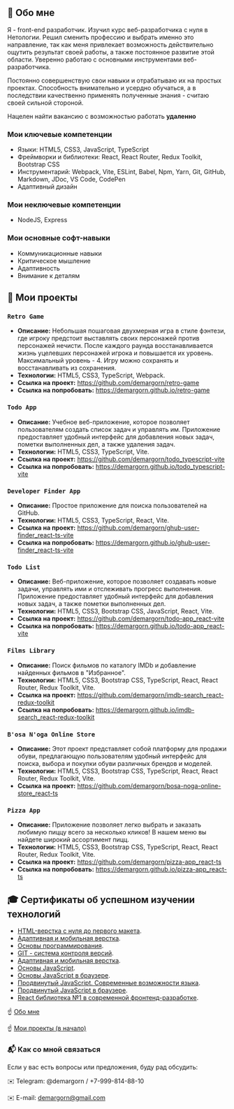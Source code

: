 ##  👋 Обо мне 

Я - front-end разработчик. Изучил курс веб-разработчика с нуля в Нетологии. Решил сменить профессию и выбрать именно это направление, так как меня привлекает возможность действительно ощутить результат своей работы, а также постоянное развитие этой области. Уверенно работаю с основными инструментами веб-разработчика.

Постоянно совершенствую свои навыки и отрабатываю их на простых проектах. Способность внимательно и усердно обучаться, а в последствии качественно применять полученные знания - считаю своей сильной стороной. 

Нацелен найти вакансию с возможностью работать **удаленно**

### Мои ключевые компетенции

* Языки: HTML5, CSS3, JavaScript, TypeScript
* Фреймворки и библиотеки: React, React Router, Redux Toolkit, Bootstrap CSS
* Инструментарий: Webpack, Vite, ESLint, Babel, Npm, Yarn, Git, GitHub, Markdown, JDoc, VS Code, CodePen
* Адаптивный дизайн

 ### Мои неключевые компетенции
* NodeJS, Express

### Мои основные софт-навыки
* Коммуникационные навыки
* Критическое мышление
* Адаптивность
* Внимание к деталям


## 💼 Мои проекты

### `Retro Game`
- **Описание:** Небольшая пошаговая двухмерная игра в стиле фэнтези, где игроку предстоит выставлять своих персонажей против персонажей нечисти. После каждого раунда восстанавливается жизнь уцелевших персонажей игрока и повышается их уровень. Максимальный уровень - 4. Игру можно сохранять и восстанавливать из сохранения.
- **Технологии:** HTML5, CSS3, TypeScript, Webpack.
- **Ссылка на проект:** https://github.com/demargorn/retro-game
- **Ссылка на попробовать:** https://demargorn.github.io/retro-game

### `Todo App`
- **Описание:** Учебное веб-приложение, которое позволяет пользователям создать список задач и управлять им. Приложение предоставляет удобный интерфейс для добавления новых задач, пометки выполненных дел, а также удаления задач.
- **Технологии:** HTML5, CSS3, TypeScript, Vite.
- **Ссылка на проект:** https://github.com/demargorn/todo_typescript-vite
- **Ссылка на попробовать:** https://demargorn.github.io/todo_typescript-vite

### `Developer Finder App`
- **Описание:** Простое приложение для поиска пользователей на GitHub.
- **Технологии:** HTML5, CSS3, TypeScript, React, Vite.
- **Ссылка на проект:** https://github.com/demargorn/ghub-user-finder_react-ts-vite
- **Ссылка на попробовать:** https://demargorn.github.io/ghub-user-finder_react-ts-vite

### `Todo List`
- **Описание:** Веб-приложение, которое позволяет создавать новые задачи, управлять ими и отслеживать прогресс выполнения. Приложение предоставляет удобный интерфейс для добавления новых задач, а также пометки выполненных дел.
- **Технологии:** HTML5, CSS3, Bootstrap CSS, JavaScript, React, Vite.
- **Ссылка на проект:** https://github.com/demargorn/todo-app_react-vite
- **Ссылка на попробовать:** https://demargorn.github.io/todo-app_react-vite

### `Films Library`
- **Описание:** Поиск фильмов по каталогу IMDb и добавление найденных фильмов в "Избранное".
- **Технологии:** HTML5, CSS3, Bootstrap CSS, TypeScript, React, React Router, Redux Toolkit, Vite.
- **Ссылка на проект:** https://github.com/demargorn/imdb-search_react-redux-toolkit
- **Ссылка на попробовать:** https://demargorn.github.io/imdb-search_react-redux-toolkit
  
### `B'osa N'oga Online Store`
- **Описание:** Этот проект представляет собой платформу для продажи обуви, предлагающую пользователям удобный интерфейс для поиска, выбора и покупки обуви различных брендов и моделей.
- **Технологии:** HTML5, CSS3, Bootstrap CSS, TypeScript, React, React Router, Redux Toolkit, Vite.
- **Ссылка на проект:** https://github.com/demargorn/bosa-noga-online-store_react-ts

### `Pizza App`
- **Описание:** Приложение позволяет легко выбрать и заказать любимую пиццу всего за несколько кликов! В нашем меню вы найдете широкий ассортимент пицц.
- **Технологии:** HTML5, CSS3, Bootstrap CSS, TypeScript, React, React Router, Redux Toolkit, Vite.
- **Ссылка на проект:** https://github.com/demargorn/pizza-app_react-ts
- **Ссылка на попробовать:** https://demargorn.github.io/pizza-app_react-ts


## 🎓  Сертификаты об успешном изучении технологий

* [HTML-верстка с нуля до первого макета](https://drive.google.com/file/d/1D849uZH8dfL7TbkhC3h3OmCx5ef_2t2Q/view?usp=drive_link).
* [Адаптивная и мобильная верстка](https://drive.google.com/file/d/1sJE-EIJCOJwkJZBkqKQMpsWOHiStCKfk/view?usp=drive_link).
* [Основы программирования](https://drive.google.com/file/d/1C7u6tAPntMv2EmiARYipBTgARde-a8VC/view?usp=drive_link).
* [GIT - система контроля версий](https://drive.google.com/file/d/1iMGgrTV5kie4bP5uyqUT8BoBsUrDu3_y/view?usp=drive_link).
* [Адаптивная и мобильная верстка](https://drive.google.com/file/d/1sJE-EIJCOJwkJZBkqKQMpsWOHiStCKfk/view?usp=drive_link).
* [Основы JavaScript](https://drive.google.com/file/d/1amIoNeR6RhWA8sHYJI8oRZaNRr5AU1lq/view?usp=drive_link).
* [Основы JavaScript в браузере](https://drive.google.com/file/d/1fwb_F4AqKroednrFQMTIlVsjmfvDI2T0/view?usp=drive_link).
* [Продвинутый JavaScript. Cовременные возможности языка](https://drive.google.com/file/d/1Ykt6dhRxOrkBSRxOcUU6K9mySPj1-cHK/view?usp=drive_link).
* [Продвинутый JavaScript в браузере](https://drive.google.com/file/d/1nshUUcja0YLdHNRWWSxbfbHYocvJ_Pos/view?usp=drive_link).
* [React библиотека №1 в современной фронтенд-разработке](https://drive.google.com/file/d/18_8Eg4nF2DzacJw2CGrIIEh5Aidc5XN3/view?usp=drive_link).

☝️ [Обо мне](https://github.com/demargorn/demargorn/blob/main/README.md#-%D0%BE%D0%B1%D0%BE-%D0%BC%D0%BD%D0%B5)

️☝️ [Мои проекты (в начало)](https://github.com/demargorn/demargorn/blob/main/README.md#-%D0%BC%D0%BE%D0%B8-%D0%BF%D1%80%D0%BE%D0%B5%D0%BA%D1%82%D1%8B)

### 📬 Как со мной связаться
Если у вас есть вопросы или предложения, буду рад обсудить:

  ✉️ Telegram: @demargorn / +7-999-814-88-10
  
  ✉️ E-mail: demargorn@gmail.com
